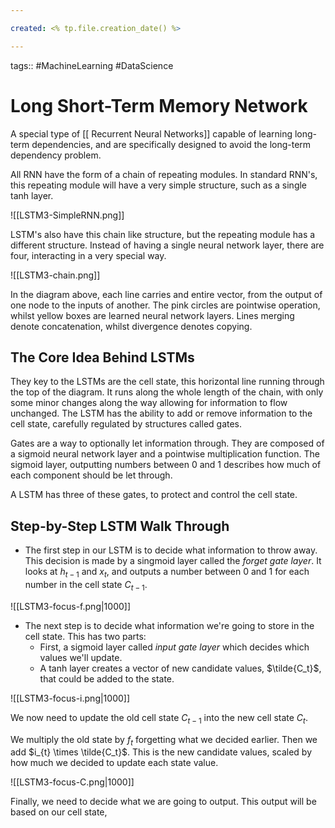 ```yaml
---

created: <% tp.file.creation_date() %>

---
```

tags:: #MachineLearning #DataScience 

# Long Short-Term Memory Network

A special type of [[ Recurrent Neural Networks]] capable of learning long-term dependencies, and are specifically designed to avoid the long-term dependency problem.

All RNN have the form of a chain of repeating modules. In standard RNN's, this repeating module will have a very simple structure, such as a single tanh layer.

![[LSTM3-SimpleRNN.png]]

LSTM's also have this chain like structure, but the repeating module has a different structure. Instead of having a single neural network layer, there are four, interacting in a very special way.

![[LSTM3-chain.png]]

In the diagram above, each line carries and entire vector, from the output of one node to the inputs of another. The pink circles are pointwise operation, whilst yellow boxes are learned neural network layers. Lines merging denote concatenation, whilst divergence denotes copying.

## The Core Idea Behind LSTMs

They key to the LSTMs are the cell state, this horizontal line running through the top of the diagram. It runs along the whole length of the chain, with only some minor changes along the way allowing for information to flow unchanged. The LSTM has the ability to add or remove information to the cell state, carefully regulated by structures called gates. 

Gates are a way to optionally let information through. They are composed of a sigmoid neural network layer and a pointwise multiplication function. The sigmoid layer, outputting numbers between 0 and 1 describes how much of each component should be let through.

A LSTM has three of these gates, to protect and control the cell state.

## Step-by-Step LSTM Walk Through

* The first step in our LSTM is to decide what information to throw away. This decision is made by a singmoid layer called the *forget gate layer*. It looks at $h_{t-1}$ and $x_t$, and outputs a number between 0 and 1 for each number in the cell state $C_{t-1}$. 

![[LSTM3-focus-f.png|1000]]

* The next step is to decide what information we're going to store in the cell state. This has two parts:
	* First, a sigmoid layer called *input gate layer* which decides which values we'll update.
	* A tanh layer creates a vector of new candidate values, $\tilde{C_t}$, that could be added to the state.

![[LSTM3-focus-i.png|1000]]

We now need to update the old cell state $C_{t-1}$ into the new cell state $C_t$.

We multiply the old state by $f_t$ forgetting what we decided earlier. Then we add $i_{t} \times \tilde{C_t}$. This is the new candidate values, scaled by how much we decided to update each state value.

![[LSTM3-focus-C.png|1000]]

Finally, we need to decide what we are going to output. This output will be based on our cell state, 